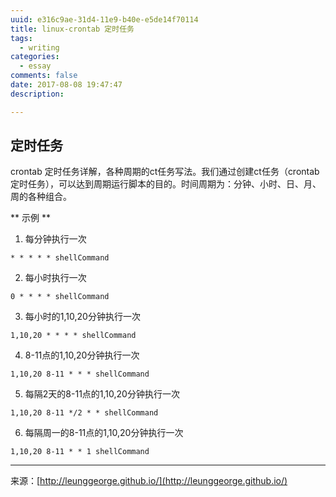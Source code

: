 ```yaml
---
uuid: e316c9ae-31d4-11e9-b40e-e5de14f70114
title: linux-crontab 定时任务
tags:
  - writing
categories:
  - essay
comments: false
date: 2017-08-08 19:47:47
description: 

---
```

## 定时任务

crontab 定时任务详解，各种周期的ct任务写法。我们通过创建ct任务（crontab定时任务），可以达到周期运行脚本的目的。时间周期为：分钟、小时、日、月、周的各种组合。

<!--more-->

** 示例 **
1. 每分钟执行一次

  ```
  * * * * * shellCommand
  ```

2. 每小时执行一次

  ```
  0 * * * * shellCommand
  ```

3. 每小时的1,10,20分钟执行一次

  ```
  1,10,20 * * * * shellCommand
  ```

4. 8-11点的1,10,20分钟执行一次

  ```
  1,10,20 8-11 * * * shellCommand
  ```

5. 每隔2天的8-11点的1,10,20分钟执行一次

  ```
  1,10,20 8-11 */2 * * shellCommand
  ```

6. 每隔周一的8-11点的1,10,20分钟执行一次

  ```
  1,10,20 8-11 * * 1 shellCommand
  ```




---
<link rel="stylesheet" href="http://yandex.st/highlightjs/6.1/styles/default.min.css">
<script src="http://yandex.st/highlightjs/6.1/highlight.min.js"></script>
<script>
hljs.tabReplace = ' ';
hljs.initHighlightingOnLoad();
</script>


来源：[http://leunggeorge.github.io/](http://leunggeorge.github.io/)